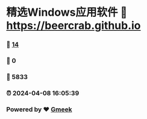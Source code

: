 # 精选Windows应用软件 :link: https://beercrab.github.io 
### :page_facing_up: [14](https://beercrab.github.io/tag.html) 
### :speech_balloon: 0 
### :hibiscus: 5833 
### :alarm_clock: 2024-04-08 16:05:39 
### Powered by :heart: [Gmeek](https://github.com/Meekdai/Gmeek)
